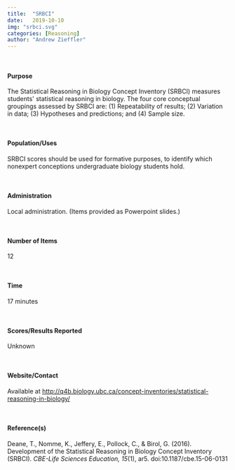 ```yaml
---
title:  "SRBCI"
date:   2019-10-10
img: "srbci.svg"
categories: [Reasoning]
author: "Andrew Zieffler"
---
```



<br />

#### Purpose

The Statistical Reasoning in Biology Concept Inventory (SRBCI) measures students' statistical reasoning in biology. The four core conceptual groupings assessed by SRBCI are: (1) Repeatability of results; (2) Variation in data; (3) Hypotheses and predictions; and (4) Sample size.

<p style="margin-bottom:50px;"> </p>

#### Population/Uses

SRBCI scores should be used for formative purposes, to identify which nonexpert conceptions undergraduate biology students hold.

<p style="margin-bottom:50px;"> </p>

#### Administration

Local administration. (Items provided as Powerpoint slides.)

<p style="margin-bottom:50px;"> </p>

#### Number of Items

12

<p style="margin-bottom:50px;"> </p>

#### Time

17 minutes 

<p style="margin-bottom:50px;"> </p>

#### Scores/Results Reported

Unknown

<p style="margin-bottom:50px;"> </p>

#### Website/Contact

Available at http://q4b.biology.ubc.ca/concept-inventories/statistical-reasoning-in-biology/

<p style="margin-bottom:50px;"> </p>

#### Reference(s)

Deane, T., Nomme, K., Jeffery, E., Pollock, C., &amp; Birol, G. (2016). Development of the Statistical Reasoning in Biology Concept Inventory (SRBCI). *CBE-Life Sciences Education, 15*(1), ar5. doi:10.1187/cbe.15-06-0131









